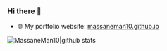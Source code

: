 ### Hi there 👋


-  🌐 My portfolio website: [massaneman10.github.io](massaneman10.github.io)


![MassaneMan10|github stats](https://github-readme-stats.vercel.app/api?username=MassaneMan10&show_icons=true)
